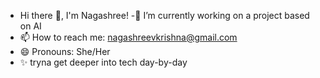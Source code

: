 -  Hi there 👋, I'm Nagashree!
-🔭 I’m currently working on a project based on AI      
- 📫 How to reach me: nagashreevkrishna@gmail.com
- 😄 Pronouns: She/Her
- ✨ tryna get deeper into tech day-by-day

<!---
vnaags/vnaags is a ✨ special ✨ repository because its `README.md` (this file) appears on your GitHub profile.
You can click the Preview link to take a look at your changes.
--->
